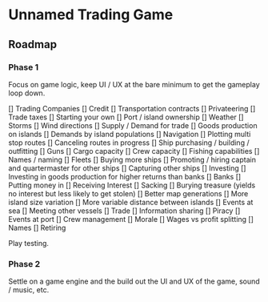 # Unnamed Trading Game

## Roadmap

### Phase 1

Focus on game logic, keep UI / UX at the bare minimum to get the gameplay loop down.

[] Trading Companies
    [] Credit
    [] Transportation contracts
    [] Privateering
    [] Trade taxes
    [] Starting your own 
    [] Port / island ownership
[] Weather
    [] Storms
    [] Wind directions
[] Supply / Demand for trade
    [] Goods production on islands
    [] Demands by island populations
[] Navigation
    [] Plotting multi stop routes
    [] Canceling routes in progress
[] Ship purchasing / building / outfitting
    [] Guns
    [] Cargo capacity
    [] Crew capacity
    [] Fishing capabilities
    [] Names / naming
[] Fleets
    [] Buying more ships 
    [] Promoting / hiring captain and quartermaster for other ships
    [] Capturing other ships
[] Investing
    [] Investing in goods production for higher returns than banks
[] Banks
    [] Putting money in
    [] Receiving Interest
    [] Sacking
    [] Burying treasure (yields no interest but less likely to get stolen)
[] Better map generations
    [] More island size variation
    [] More variable distance between islands
[] Events at sea
    [] Meeting other vessels
        [] Trade
        [] Information sharing
        [] Piracy
[] Events at port
[] Crew management
    [] Morale
    [] Wages vs profit splitting
    [] Names
[] Retiring

Play testing.

### Phase 2

Settle on a game engine and the build out the UI and UX of the game, sound / music, etc.
